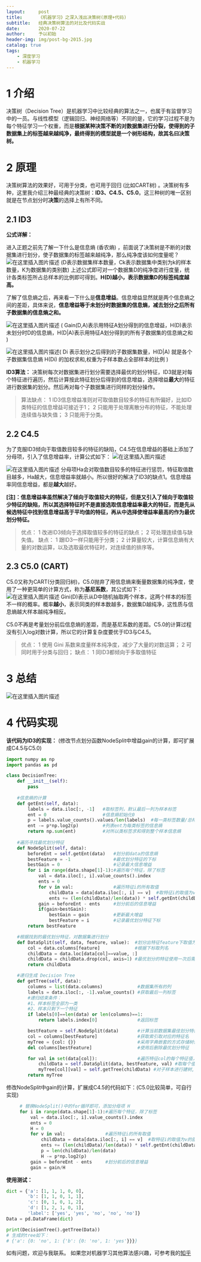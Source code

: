 ```yaml
---
layout:     post
title:      《机器学习》之深入浅出决策树(原理+代码)
subtitle:   经典决策树算法的对比及代码实战
date:       2020-07-22
author:     予以初始
header-img: img/post-bg-2015.jpg
catalog: true
tags:
    - 深度学习
    - 机器学习
---
```


# 1 介绍
决策树（Decision Tree）是机器学习中比较经典的算法之一，也属于有监督学习中的一员。与线性模型（逻辑回归、神经网络等）不同的是，它的学习过程不是为每个特征学习一个权重，而是**根据某种决策不断的对数据集进行分裂，使得到的子数据集上的标签越来越纯净，最终得到的模型就是一个树形结构，故其名曰决策树。**
# 2 原理
决策树算法的效果好，可用于分类，也可用于回归 (比如CART树) 。决策树有多种，这里我介绍三种最经典的决策树：**ID3、C4.5、C5.0**。这三种树的唯一区别就是在节点划分时**决策**的选择上有所不同。
## 2.1 ID3

**公式详解：**

进入正题之前先了解一下什么是信息熵 (香农熵) ，前面说了决策树是不断的对数据集进行划分，使子数据集的标签越来越纯净，那么纯净度该如何度量呢？
![在这里插入图片描述](https://img-blog.csdnimg.cn/20200722170446275.png#pic_center)
(D表示数据集样本数量，Ck表示数据集中类别为k的样本数量，K为数据集的类别数)
上述公式即可对一个数据集D的纯净度进行度量，统计各类标签所占总样本的比例即可得到。**H(D)越小，表示数据集D的标签纯度越高。**

了解了信息熵之后，再来看一下什么是**信息增益**。信息增益显然就是两个信息熵之间的差距，具体来说，**信息增益等于未划分时数据集的信息熵，减去划分之后所有子数据集的信息熵之和。**

![在这里插入图片描述](https://img-blog.csdnimg.cn/20200722172231401.png#pic_center)
( Gain(D,A)表示用特征A划分得到的信息增益，H(D)表示未划分时D的信息熵，H(D|A)表示用特征A划分得到的所有子数据集的信息熵之和 )

![在这里插入图片描述](https://img-blog.csdnimg.cn/20200722172618288.png#pic_center)( Di 表示划分之后得到的子数据集数量，H(D|A) 就是各个子数据集信息熵 H(Di) 的加权求和,权重为子样本数占全部样本的比例 )

 **ID3算法：**
决策树每次对数据集进行划分需要选择最优的划分特征，ID3就是对每个特征进行遍历，然后计算按此特征划分后得到的信息增益，选择增益**最大**的特征进行数据集的划分。然后再对每个子数据集进行同样的划分操作。

> 算法缺点：
> 1 ID3信息增益准则对可取值数目较多的特征有所偏好，比如ID类特征的信息增益可接近于1；
> 2 只能用于处理离散分布的特征，不能处理连续值与缺失值；
> 3 只能用于分类。

## 2.2 C4.5
为了克服ID3倾向于取值数目较多的特征的缺陷，C4.5在信息增益的基础上添加了分母项，引入了信息增益率，计算公式如下：
![在这里插入图片描述](https://img-blog.csdnimg.cn/20200722174602208.png#pic_center)

![在这里插入图片描述](https://img-blog.csdnimg.cn/20200722174544857.png#pic_center)
分母项Ha会对取值数目较多的特征进行惩罚，特征取值数目越多，Ha越大，信息增益率就越小。所以很好的解决了ID3的缺点1。信息增益率同信息增益，都是**越大**越好。

**[注]：信息增益率虽然解决了倾向于取值较大的特征，但是又引入了倾向于取值较少特征的缺陷，所以其选择特征时不是直接选取信息增益率最大的特征，而是先从候选特征中找到信息增益高于平均值的特征，再从中选择使增益率最高的作为最优划分特征。**

> 优点：
1 改进ID3倾向于选择取值较多的特征的缺点；
2 可处理连续值与缺失值。
> 缺点：
1 跟ID3一样只能用于分类；
2 计算量较大，计算信息熵有大量的对数运算，以及选取最优特征时，对连续值的排序等。

## 2.3 C5.0 (CART)
C5.0又称为CART(分类回归树)，C5.0抛弃了用信息熵来衡量数据集的纯净度，使用了一种更简单的计算方式，称为**基尼系数**，其公式如下：
![在这里插入图片描述](https://img-blog.csdnimg.cn/20200722180008282.png#pic_center)
Gini(D)表示从D中随机抽取两个样本，这两个样本的标签不一样的概率。概率**越小**，表示同类的样本数越多，数据集D越纯净，这性质与信息熵越大样本越纯净相反。

C5.0不再是考量划分前后信息熵的差距，而是基尼系数的差距。C5.0的计算过程没有引入log对数计算，所以它的计算复杂度要优于ID3与C4.5。

> 优点：
1 使用 Gini 系数来度量样本纯净度，减少了大量的对数运算；
2 可同时用于分类与回归；
缺点：
1 同ID3都倾向于多取值特征

# 3 总结
![在这里插入图片描述](https://img-blog.csdnimg.cn/20200722181234232.png?x-oss-process=image/watermark,type_ZmFuZ3poZW5naGVpdGk,shadow_10,text_aHR0cHM6Ly9ibG9nLmNzZG4ubmV0L3dlaXhpbl80NTY1ODEzMQ==,size_16,color_FFFFFF,t_70)

# 4 代码实现
**该代码为ID3的实现：** (修改节点划分函数NodeSplit中增益gain的计算，即可扩展成C4.5与C5.0)
```python
import numpy as np
import pandas as pd

class DecisionTree:
    def __init__(self):
        pass
        
	#信息熵的计算
    def getEnt(self, data):
        labels = data.iloc[:, -1]   #取标签列，默认最后一列为样本标签
        ent = 0                     #信息熵初始化0
        p = labels.value_counts().values/len(labels)  #每一类标签数量/总样本数，列表p存储每类标签所占比例
        ent -= p*np.log2(p)         #列表ent为每类标签的信息熵
        return np.sum(ent)          #对所以类标签求和得到整个样本信息熵
	
	#遍历寻找最优划分特征
    def NodeSplit(self, data):
        beforeEnt = self.getEnt(data)   #划分前data的信息熵
        bestFeature = -1                #最优划分特征的下标
        bestGain = 0                    #记录最大信息增益
        for i in range(data.shape[1]-1):#遍历每个特征，除了标签
            val = data.iloc[:, i].value_counts().index
            ents = 0
            for v in val:               #遍历特征i的所有取值
                childData = data[data.iloc[:, i] == v]  #取特征i的取值为v的部分样本
                ents += (len(childData)/len(data)) * self.getEnt(childData) #计算子样本的信息熵(累加)
            gain = beforeEnt - ents     #划分前后的信息增益
            if(gain>bestGain):
                bestGain = gain         #更新最大增益
                bestFeature = i         #记录最优划分特征下标
        return bestFeature

	#根据找到的最优划分特征，对数据集进行划分
    def DataSplit(self, data, feature, value):  #划分出特征feature下取值为value的样本
        col = data.columns[feature]             #根据下标取列名
        childData = data.loc[data[col]==value, :]
        childData = childData.drop(col, axis=1) #最优划分的特征使用一次后需删除
        return childData

    #递归生成 Decision Tree
    def getTree(self, data):
        columns = list(data.columns)             #数据集所有的列
        labels = data.iloc[:, -1].value_counts() #获取最后一列标签
        #递归结束条件：
        #1、样本标签全部为一类
        #2、样本只剩下一个特征
        if labels[0]==len(data) or len(columns)==1:
            return labels.index[0]               #返回标签

        bestFeature = self.NodeSplit(data)       #计算当前数据集最佳划分特征的索引
        col = columns[bestFeature]               #获取索引取对应的特征名
        myTree = {col: {}}                       #采用字典嵌套的方式存储树信息
        del columns[bestFeature]                 #使用后删除最优划分特征

        for val in set(data[col]):               #遍历特征col的每个特征值，对每一个值递归建树
            childData = self.DataSplit(data, bestFeature, val) #取每个值对应的子样本
            myTree[col][val] = self.getTree(childData) #对子样本进行建树,并保存在嵌套字典中
        return myTree
```
修改NodeSplit中gain的计算，扩展成C4.5的代码如下：(C5.0比较简单，可自行实现)

```python
	 # 替换NodeSplit()中的for循环即可，添加分母项 H
	 for i in range(data.shape[1]-1):#遍历每个特征，除了标签
	     val = data.iloc[:, i].value_counts().index
	     ents = 0
	     H = 0
	     for v in val:               #遍历特征i的所有取值
	         childData = data[data.iloc[:, i] == v]  #取特征i的取值为v的部分样本
	         ents += (len(childData)/len(data)) * self.getEnt(childData) #计算子样本的信息熵(累加)
	         p = len(childData)/len(data)
	         H -= p*np.log2(p)
	     gain = beforeEnt - ents     #划分前后的信息增益
	     gain = gain/H
```

**使用测试：**

```python
dict = {'a': [1, 1, 1, 0, 0],
        'b': [1, 1, 0, 1, 1],
        'c': [0, 1, 0, 1, 2],
        'd': [1, 2, 1, 0, 1],
        'label': ['yes', 'yes', 'no', 'no', 'no']}
Data = pd.DataFrame(dict)

print(DecisionTree().getTree(Data))
# 生成的tree如下：
# {'a': {0: 'no', 1: {'b': {0: 'no', 1: 'yes'}}}}
```

如有问题，欢迎与我联系。
如果您对机器学习其他算法感兴趣，可参考我的[知乎](https://www.zhihu.com/people/yu-yi-chu-shi/posts)

